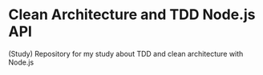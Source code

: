 # Clean Architecture and TDD Node.js API
(Study) Repository for my study about TDD and clean architecture with Node.js
